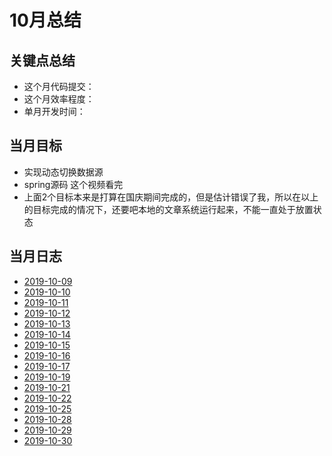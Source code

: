 # 10月总结

## 关键点总结

* 这个月代码提交：
* 这个月效率程度：
* 单月开发时间：

## 当月目标

* 实现动态切换数据源
* spring源码 这个视频看完
* 上面2个目标本来是打算在国庆期间完成的，但是估计错误了我，所以在以上的目标完成的情况下，还要吧本地的文章系统运行起来，不能一直处于放置状态

## 当月日志

* [2019-10-09](./2019-10-09.md)
* [2019-10-10](./2019-10-10.md)
* [2019-10-11](./2019-10-11.md)
* [2019-10-12](./2019-10-12.md)
* [2019-10-13](./2019-10-13.md)
* [2019-10-14](./2019-10-14.md)
* [2019-10-15](./2019-10-15.md)
* [2019-10-16](./2019-10-16.md)
* [2019-10-17](./2019-10-17.md)
* [2019-10-19](./2019-10-19.md)
* [2019-10-21](./2019-10-21.md)
* [2019-10-22](./2019-10-22.md)
* [2019-10-25](./2019-10-25.md)
* [2019-10-28](./2019-10-28.md)
* [2019-10-29](./2019-10-29.md)
* [2019-10-30](./2019-10-30.md)
